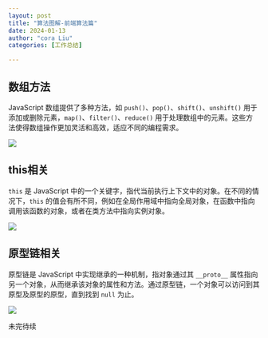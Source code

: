 ```yaml
---
layout: post
title: "算法图解-前端算法篇"
date: 2024-01-13
author: "cora Liu"
categories: [工作总结]

---
```



## 数组方法

JavaScript 数组提供了多种方法，如 `push()`、`pop()`、`shift()`、`unshift()` 用于添加或删除元素，`map()`、`filter()`、`reduce()` 用于处理数组中的元素。这些方法使得数组操作更加灵活和高效，适应不同的编程需求。

<img src="/assets/imgs/algorithm/fe-algorithm/arr-fn.png" />


## this相关

`this` 是 JavaScript 中的一个关键字，指代当前执行上下文中的对象。在不同的情况下，`this` 的值会有所不同，例如在全局作用域中指向全局对象，在函数中指向调用该函数的对象，或者在类方法中指向实例对象。

<img src="/assets/imgs/algorithm/fe-algorithm/this.png" />


## 原型链相关
原型链是 JavaScript 中实现继承的一种机制，指对象通过其 `__proto__` 属性指向另一个对象，从而继承该对象的属性和方法。通过原型链，一个对象可以访问到其原型及原型的原型，直到找到 `null` 为止。

<img src="/assets/imgs/algorithm/fe-algorithm/prototype.png" />

未完待续